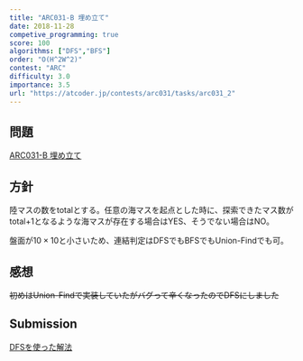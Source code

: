 ```yaml
---
title: "ARC031-B 埋め立て"
date: 2018-11-28
competive_programming: true
score: 100
algorithms: ["DFS","BFS"]
order: "O(H^2W^2)"
contest: "ARC"
difficulty: 3.0
importance: 3.5
url: "https://atcoder.jp/contests/arc031/tasks/arc031_2"
---
```


## 問題

[ARC031-B 埋め立て](https://beta.atcoder.jp/contests/arc031/tasks/arc031_2)

## 方針
陸マスの数をtotalとする。任意の海マスを起点とした時に、探索できたマス数がtotal+1となるような海マスが存在する場合はYES、そうでない場合はNO。

盤面が$10 \times 10$と小さいため、連結判定はDFSでもBFSでもUnion-Findでも可。

## 感想

~~初めはUnion-Findで実装していたがバグって辛くなったのでDFSにしました~~

## Submission

[DFSを使った解法](https://beta.atcoder.jp/contests/arc031/submissions/3680075)

